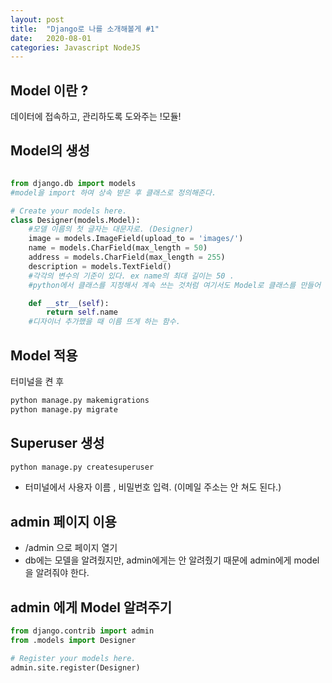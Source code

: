 ```yaml
---
layout: post
title:  "Django로 나를 소개해볼게 #1"
date:   2020-08-01
categories: Javascript NodeJS
--- 
```

 
## Model 이란 ? 

데이터에 접속하고, 관리하도록 도와주는 !모듈!

## Model의 생성 

```python

from django.db import models
#model을 import 하여 상속 받은 후 클래스로 정의해준다. 

# Create your models here.
class Designer(models.Model): 
    #모델 이름의 첫 글자는 대문자로. (Designer)
    image = models.ImageField(upload_to = 'images/')
    name = models.CharField(max_length = 50)
    address = models.CharField(max_length = 255)
    description = models.TextField()
    #각각의 변수의 기준이 있다. ex name의 최대 길이는 50 . 
    #python에서 클래스를 지정해서 계속 쓰는 것처럼 여기서도 Model로 클래스를 만들어 이로 객체를 만들고, 객체를 이용하여 db에 접근, db를 보다 편하게 이용한다. 

    def __str__(self): 
        return self.name
    #디자이너 추가했을 때 이름 뜨게 하는 함수. 
```

## Model 적용 
 터미널을 켠 후 
 
 ``` bash
 python manage.py makemigrations
 python manage.py migrate 
 ```
 
## Superuser 생성 
 ``` bash
 python manage.py createsuperuser
 ```
 * 터미널에서 사용자 이름 , 비밀번호 입력. (이메일 주소는 안 쳐도 된다.) 
 
## admin 페이지 이용 
 * /admin 으로 페이지 열기 
 * db에는 모델을 알려줬지만, admin에게는 안 알려줬기 때문에 admin에게 model을 알려줘야 한다. 
 
## admin 에게 Model 알려주기 
 
 ``` python 
from django.contrib import admin
from .models import Designer

# Register your models here.
admin.site.register(Designer)
```
 
 
